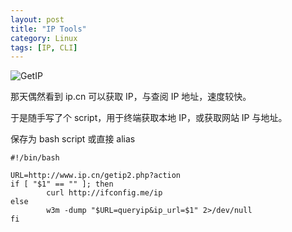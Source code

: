 ```yaml
---
layout: post
title: "IP Tools"
category: Linux
tags: [IP, CLI]
---
```


![GetIP](//cdn.09hd.com/images/2011/08/getip.png "getip")

那天偶然看到 ip.cn 可以获取 IP，与查阅 IP 地址，速度较快。

<!-- more -->

于是随手写了个 script，用于终端获取本地 IP，或获取网站 IP 与地址。

保存为 bash script 或直接 alias

    #!/bin/bash

    URL=http://www.ip.cn/getip2.php?action
    if [ "$1" == "" ]; then
            curl http://ifconfig.me/ip
    else
            w3m -dump "$URL=queryip&ip_url=$1" 2>/dev/null
    fi
